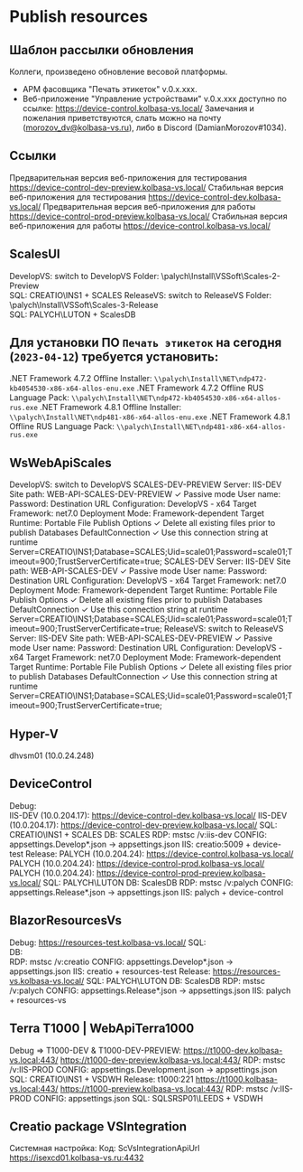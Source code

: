 # Publish resources

## Шаблон рассылки обновления
Коллеги, произведено обновление весовой платформы.
- АРМ фасовщика "Печать этикеток" v.0.x.xxx.
- Веб-приложение "Управление устройствами" v.0.x.xxx доступно по ссылке: https://device-control.kolbasa-vs.local/
Замечания и пожелания приветствуются, слать можно на почту (morozov_dv@kolbasa-vs.ru), либо в Discord (DamianMorozov#1034).

## Ссылки
Предварительная версия веб-приложения для тестирования  https://device-control-dev-preview.kolbasa-vs.local/
Стабильная версия веб-приложения для тестирования		https://device-control-dev.kolbasa-vs.local/
Предварительная версия веб-приложения для работы		https://device-control-prod-preview.kolbasa-vs.local/
Стабильная версия веб-приложения для работы				https://device-control.kolbasa-vs.local/

## ScalesUI
  DevelopVS: switch to DevelopVS
    Folder:  \\palych\Install\VSSoft\Scales-2-Preview\
    SQL:     CREATIO\INS1 + SCALES
  ReleaseVS: switch to ReleaseVS
    Folder:  \\palych\Install\VSSoft\Scales-3-Release\
    SQL:     PALYCH\LUTON + ScalesDB

## Для установки ПО `Печать этикеток` на сегодня (`2023-04-12`) требуется установить:
.NET Framework 4.7.2 Offline Installer: `\\palych\Install\NET\ndp472-kb4054530-x86-x64-allos-enu.exe`
.NET Framework 4.7.2 Offline RUS Language Pack: `\\palych\Install\NET\ndp472-kb4054530-x86-x64-allos-rus.exe`
.NET Framework 4.8.1 Offline Installer: `\\palych\Install\NET\ndp481-x86-x64-allos-enu.exe`
.NET Framework 4.8.1 Offline RUS Language Pack: `\\palych\Install\NET\ndp481-x86-x64-allos-rus.exe`

## WsWebApiScales
  DevelopVS: switch to DevelopVS
    SCALES-DEV-PREVIEW
        Server: IIS-DEV
        Site path: WEB-API-SCALES-DEV-PREVIEW
            ✓ Passive mode
        User name: <userName>
        Password: <password>
        Destination URL
        Configuration: DevelopVS - x64
        Target Framework: net7.0
        Deployment Mode: Framework-dependent
        Target Runtime: Portable
        File Publish Options
            ✓ Delete all existing files prior to publish
        Databases DefaultConnection
            ✓ Use this connection string at runtime
            Server=CREATIO\INS1;Database=SCALES;Uid=scale01;Password=scale01;Timeout=900;TrustServerCertificate=true;
    SCALES-DEV
        Server: IIS-DEV
        Site path: WEB-API-SCALES-DEV
            ✓ Passive mode
        User name: <userName>
        Password: <password>
        Destination URL
        Configuration: DevelopVS - x64
        Target Framework: net7.0
        Deployment Mode: Framework-dependent
        Target Runtime: Portable
        File Publish Options
            ✓ Delete all existing files prior to publish
        Databases DefaultConnection
            ✓ Use this connection string at runtime
            Server=CREATIO\INS1;Database=SCALES;Uid=scale01;Password=scale01;Timeout=900;TrustServerCertificate=true;
  ReleaseVS: switch to ReleaseVS
    Server: IIS-DEV
    Site path: WEB-API-SCALES-DEV-PREVIEW
        ✓ Passive mode
    User name: <userName>
    Password: <password>
    Destination URL
    Configuration: DevelopVS - x64
    Target Framework: net7.0
    Deployment Mode: Framework-dependent
    Target Runtime: Portable
    File Publish Options
        ✓ Delete all existing files prior to publish
    Databases DefaultConnection
        ✓ Use this connection string at runtime
        Server=CREATIO\INS1;Database=SCALES;Uid=scale01;Password=scale01;Timeout=900;TrustServerCertificate=true;

## Hyper-V
dhvsm01 (10.0.24.248)

## DeviceControl
  Debug:     
             IIS-DEV (10.0.204.17): https://device-control-dev.kolbasa-vs.local/
             IIS-DEV (10.0.204.17): https://device-control-dev-preview.kolbasa-vs.local/
    SQL:     CREATIO\INS1 + SCALES
    DB:      SCALES
    RDP:     mstsc /v:iis-dev
    CONFIG:  appsettings.Develop*.json -> appsettings.json
    IIS:     creatio:5009 + device-test
  Release:   PALYCH (10.0.204.24):  https://device-control.kolbasa-vs.local/
             PALYCH (10.0.204.24):  https://device-control-prod.kolbasa-vs.local/
             PALYCH (10.0.204.24):  https://device-control-prod-preview.kolbasa-vs.local/
    SQL:     PALYCH\LUTON
    DB:      ScalesDB
    RDP:     mstsc /v:palych
    CONFIG:  appsettings.Release*.json -> appsettings.json
    IIS:     palych + device-control

## BlazorResourcesVs
  Debug:     https://resources-test.kolbasa-vs.local/
    SQL:     
    DB:      
    RDP:     mstsc /v:creatio
    CONFIG:  appsettings.Develop*.json -> appsettings.json
    IIS:     creatio + resources-test
  Release:   https://resources-vs.kolbasa-vs.local/
    SQL:     PALYCH\LUTON
    DB:      ScalesDB
    RDP:     mstsc /v:palych
    CONFIG:  appsettings.Release*.json -> appsettings.json
    IIS:     palych + resources-vs

## Terra T1000 | WebApiTerra1000
  Debug => T1000-DEV & T1000-DEV-PREVIEW:
    https://t1000-dev.kolbasa-vs.local:443/
    https://t1000-dev-preview.kolbasa-vs.local:443/
    RDP:     mstsc /v:IIS-PROD
    CONFIG:  appsettings.Development.json -> appsettings.json
    SQL:     CREATIO\INS1 + VSDWH
  Release:   t1000:221
    https://t1000.kolbasa-vs.local:443/
    https://t1000-preview.kolbasa-vs.local:443/
    RDP:     mstsc /v:IIS-PROD
    CONFIG:  appsettings.json
    SQL:     SQLSRSP01\LEEDS + VSDWH

## Creatio package VSIntegration
Системная настройка: Код: ScVsIntegrationApiUrl
    https://isexcd01.kolbasa-vs.ru:4432

